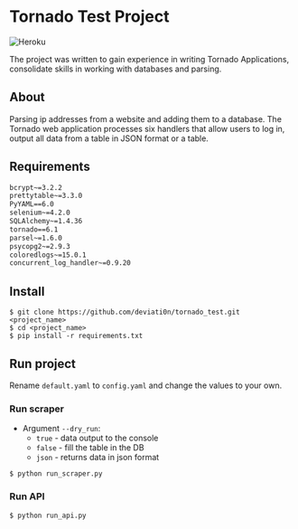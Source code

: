 # Tornado Test Project

![Heroku](https://pyheroku-badge.herokuapp.com/?app=tornado-test-task&style=plastic&link=https://tornado-test-task.herokuapp.com/)

The project was written to gain experience in writing Tornado Applications,
consolidate skills in working with databases and parsing.

## About
Parsing ip addresses from a website and adding them to a database. The Tornado web application
processes six handlers that allow users to log in, output all data from a table in JSON format or a table.

## Requirements
```requirements.txt
bcrypt~=3.2.2
prettytable~=3.3.0
PyYAML==6.0
selenium~=4.2.0
SQLAlchemy~=1.4.36
tornado==6.1
parsel~=1.6.0
psycopg2~=2.9.3
coloredlogs~=15.0.1
concurrent_log_handler~=0.9.20
```

## Install 
```shell
$ git clone https://github.com/deviati0n/tornado_test.git <project_name>
$ cd <project_name>
$ pip install -r requirements.txt
```

## Run project

Rename `default.yaml` to `config.yaml` and change the values to your own.

### Run scraper

* Argument `--dry_run`:
  * `true` - data output to the console
  * `false` - fill the table in the DB
  * `json` - returns data in json format
  
```shell
$ python run_scraper.py
```

### Run API
```shell
$ python run_api.py
```





